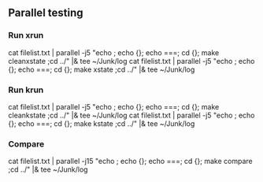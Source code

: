 ## Parallel testing

### Run xrun
cat filelist.txt | parallel -j5 "echo ; echo {}; echo ===; cd {}; make cleanxstate ;cd ../" |& tee ~/Junk/log
cat filelist.txt | parallel -j5 "echo ; echo {}; echo ===; cd {}; make xstate ;cd ../" |& tee ~/Junk/log

### Run krun
cat filelist.txt | parallel -j5 "echo ; echo {}; echo ===; cd {}; make cleankstate ;cd ../" |& tee ~/Junk/log
cat filelist.txt | parallel -j5 "echo ; echo {}; echo ===; cd {}; make kstate ;cd ../" |& tee ~/Junk/log

### Compare
cat filelist.txt | parallel -j15 "echo ; echo {}; echo ===; cd {}; make compare ;cd ../" |& tee ~/Junk/log
